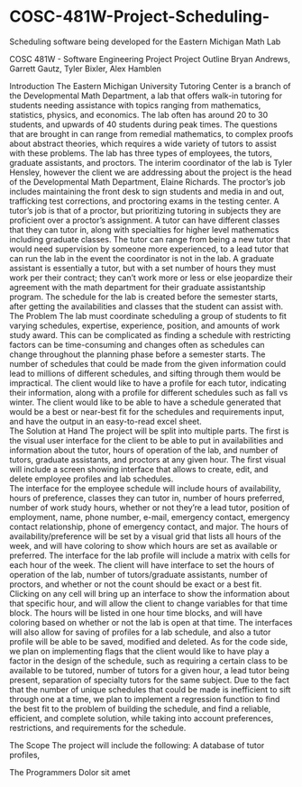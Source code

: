 # COSC-481W-Project-Scheduling-
Scheduling software being developed for the Eastern Michigan Math Lab

COSC 481W - Software Engineering Project
Project Outline
Bryan Andrews, Garrett Gautz, Tyler Bixler, Alex Hamblen

Introduction
	The Eastern Michigan University Tutoring Center is a branch of the Developmental Math Department, a lab that offers walk-in tutoring for students needing assistance with topics ranging from mathematics, statistics, physics, and economics.  The lab often has around 20 to 30 students, and upwards of 40 students during peak times. The questions that are brought in can range from remedial mathematics, to complex proofs about abstract theories, which requires a wide variety of tutors to assist with these problems.  The lab has three types of employees, the tutors, graduate assistants, and proctors.  The interim coordinator of the lab is Tyler Hensley, however the client we are addressing about the project is the head of the Developmental Math Department, Elaine Richards.  The proctor’s job includes maintaining the front desk to sign students and media in and out, trafficking test corrections, and proctoring exams in the testing center.  A tutor’s job is that of a proctor, but prioritizing tutoring in subjects they are proficient over a proctor’s assignment.  A tutor can have different classes that they can tutor in, along with specialties for higher level mathematics including graduate classes.  The tutor can range from being a new tutor that would need supervision by someone more experienced, to a lead tutor that can run the lab in the event the coordinator is not in the lab.  A graduate assistant is essentially a tutor, but with a set number of hours they must work per their contract; they can’t work more or less or else jeopardize their agreement with the math department for their graduate assistantship program.  The schedule for the lab is created before the semester starts, after getting the availabilities and classes that the student can assist with.
The Problem
		The lab must coordinate scheduling a group of students to fit varying schedules, expertise, experience, position, and amounts of work study award.  This can be complicated as finding a schedule with restricting factors can be time-consuming and changes often as schedules can change throughout the planning phase before a semester starts.  The number of schedules that could be made from the given information could lead to millions of different schedules, and sifting through them would be impractical.  The client would like to have a profile for each tutor, indicating their information, along with a profile for different schedules such as fall vs winter.  The client would like to be able to have a schedule generated that would be a best or near-best fit for the schedules and requirements input, and have the output in an easy-to-read excel sheet.  
The Solution at Hand
		The project will be split into multiple parts.  The first is the visual user interface for the client to be able to put in availabilities and information about the tutor, hours of operation of the lab, and number of tutors, graduate assistants, and proctors at any given hour.  The first visual will include a screen showing interface that allows to create, edit, and delete employee profiles and lab schedules.  
The interface for the employee schedule will include hours of availability, hours of preference, classes they can tutor in, number of hours preferred, number of work study hours, whether or not they’re a lead tutor, position of employment, name, phone number, e-mail, emergency contact, emergency contact relationship, phone of emergency contact, and major.  The hours of availability/preference will be set by a visual grid that lists all hours of the week, and will have coloring to show which hours are set as available or preferred. 
The interface for the lab profile will include a matrix with cells for each hour of the week.  The client will have interface to set the hours of operation of the lab, number of tutors/graduate assistants, number of proctors, and whether or not the count should be exact or a best fit.  Clicking on any cell will bring up an interface to show the information about that specific hour, and will allow the client to change variables for that time block.  The hours will be listed in one hour time blocks, and will have coloring based on whether or not the lab is open at that time.  The interfaces will also allow for saving of profiles for a lab schedule, and also a tutor profile will be able to be saved, modified and deleted.
As for the code side, we plan on implementing flags that the client would like to have play a factor in the design of the schedule, such as requiring a certain class to be available to be tutored, number of tutors for a given hour, a lead tutor being present, separation of specialty tutors for the same subject.  Due to the fact that the number of unique schedules that could be made is inefficient to sift through one at a time,  we plan to implement a regression function to find the best fit to the  problem of building the schedule, and find a reliable, efficient, and complete solution, while taking into account preferences, restrictions, and requirements for the schedule. 

The Scope
		The project will include the following:
A database of tutor profiles, 
	
The Programmers
Dolor sit amet

